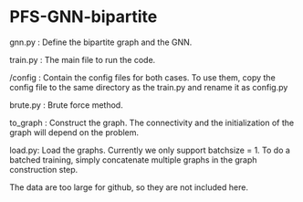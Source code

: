 # PFS-GNN-bipartite

gnn.py : Define the bipartite graph and the GNN.

train.py : The main file to run the code.

/config : Contain the config files for both cases. To use them, copy the config file to the same directory as the train.py and rename it as config.py

brute.py : Brute force method.

to_graph : Construct the graph. The connectivity and the initialization of the graph will depend on the problem.

load.py: Load the graphs. Currently we only support batchsize = 1. To do a batched training, simply concatenate multiple graphs in the graph construction step.

The data are too large for github, so they are not included here.
